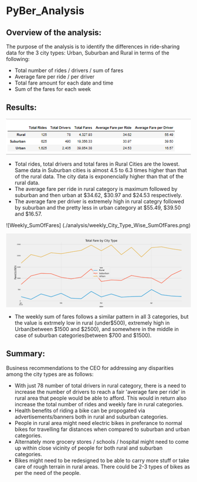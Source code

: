 # **PyBer_Analysis**

## **Overview of the analysis**: 
The purpose of the analysis is to identify the differences in ride-sharing data for the 3 city types: Urban, Suburban and Rural in terms of the following:
* Total number of rides / drivers / sum of fares
* Average fare per ride / per driver
* Total fare amount for each date and time
* Sum of the fares for each week

## **Results**: 

![Pyber_Summary](./analysis/pyber_summary_df.png)
* Total rides, total drivers and total fares in Rural Cities are the lowest. Same data in Suburban cities is almost 4.5 to 6.3 times higher than that of the rural data. The city data is exponencially higher than that of the rural data.
* The average fare per ride in rural category is maximum followed by suburban and then urban at $34.62, $30.97 and $24.53 respectively.
* The average fare per driver is extremely high in rural categry followed by suburban and the pretty less in urban category at $55.49, $39.50 and $16.57.

![Weekly_SumOfFares]
(./analysis/weekly_City_Type_Wise_SumOfFares.png)

![PyBer_Fare_Summary](./analysis/PyBer_fare_summary.png)
* The weekly sum of fares follows a similar pattern in all 3 categories, but the value is extrmely low in rural (under$500), extremely high in Urban(between $1500 and $2500), and somewhere in the middle in case of suburban categories(between $700 and $1500).


## **Summary**: 
Business recommendations to the CEO for addressing any disparities among the city types are as follows:
* With just 78 number of total drivers in rural category, there is a need to increase the number of drivers to reach a fair 'average fare per ride' in rural area that people would be able to afford. This would in return also increase the total number of rides and weekly fare in rural categories.
* Health benefits of riding a bike can be propogated via advertisements/banners both in rural and suburban categories.
* People in rural area might need electric bikes in preferance to normal bikes for travelling far distances when compared to suburban and urban categories.
* Alternately more grocery stores / schools / hospital might need to come up within close vicinity of people for both rural and suburban categories.
* Bikes might need to be redesigned to be able to carry more stuff or take care of rough terrain in rural areas. There could be 2-3 types of bikes as per the need of the people.
